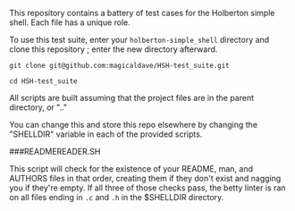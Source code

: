 This repository contains a battery of test cases for the Holberton simple shell. Each file has a unique role.

To use this test suite, enter your `holberton-simple_shell` directory and clone this repository ; enter the new directory afterward.

`git clone git@github.com:magicaldave/HSH-test_suite.git`

`cd HSH-test_suite`

All scripts are built assuming that the project files are in the parent directory, or ".."

You can change this and store this repo elsewhere by changing the "SHELLDIR" variable in each of the provided scripts.

###READMEREADER.SH

This script will check for the existence of your README, man, and AUTHORS files in that order, creating them if they don't exist and nagging you if they're empty. If all three of those checks pass, the betty linter is ran on all files ending in `.c` and `.h` in the $SHELLDIR directory.

